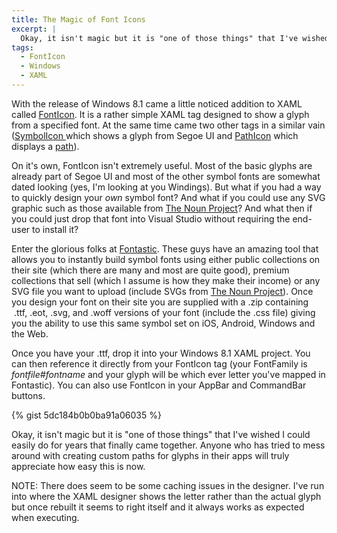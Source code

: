 ```yaml
---
title: The Magic of Font Icons
excerpt: |
  Okay, it isn't magic but it is "one of those things" that I've wished I could easily do for years that finally came together. Anyone who has tried to mess around with creating custom paths for glyphs in their apps will truly appreciate how easy things have become.
tags:
  - FontIcon
  - Windows
  - XAML
---
```

With the release of Windows 8.1 came a little noticed addition to XAML called <a href="http://msdn.microsoft.com/en-us/library/windows/apps/windows.ui.xaml.controls.fonticon.aspx" target="_blank">FontIcon</a>. It is a rather simple XAML tag designed to show a glyph from a specified font. At the same time came two other tags in a similar vain (<a href="http://msdn.microsoft.com/en-us/library/windows/apps/windows.ui.xaml.controls.symbolicon.aspx" target="_blank">SymbolIcon </a>which shows a glyph from Segoe UI and <a href="http://msdn.microsoft.com/en-us/library/windows/apps/windows.ui.xaml.controls.pathicon.aspx">PathIcon</a> which displays a <a href="http://msdn.microsoft.com/en-us/library/windows/apps/windows.ui.xaml.shapes.path.aspx">path</a>).

On it's own, FontIcon isn't extremely useful. Most of the basic glyphs are already part of Segoe UI and most of the other symbol fonts are somewhat dated looking (yes, I'm looking at you Windings). But what if you had a way to quickly design your <em>own</em> symbol font? And what if you could use any SVG graphic such as those available from <a href="http://thenounproject.com/">The Noun Project</a>? And what then if you could just drop that font into Visual Studio without requiring the end-user to install it?

Enter the glorious folks at <a href="http://fontastic.me/" target="_blank">Fontastic</a>. These guys have an amazing tool that allows you to instantly build symbol fonts using either public collections on their site (which there are many and most are quite good), premium collections that sell (which I assume is how they make their income) or any SVG file you want to upload (include SVGs from <a href="http://thenounproject.com/">The Noun Project</a>). Once you design your font on their site you are supplied with a .zip containing  .ttf, .eot, .svg, and .woff versions of your font (include the .css file) giving you the ability to use this same symbol set on iOS, Android, Windows and the Web.

Once you have your .ttf, drop it into your Windows 8.1 XAML project. You can then reference it directly from your FontIcon tag (your FontFamily is <em>fontfile#fontname</em> and your glyph will be which ever letter you've mapped in Fontastic). You can also use FontIcon in your AppBar and CommandBar buttons.

{% gist 5dc184b0b0ba91a06035  %}

Okay, it isn't magic but it is "one of those things" that I've wished I could easily do for years that finally came together. Anyone who has tried to mess around with creating custom paths for glyphs in their apps will truly appreciate how easy this is now.

NOTE: There does seem to be some caching issues in the designer. I've run into where the XAML designer shows the letter rather than the actual glyph but once rebuilt it seems to right itself and it always works as expected when executing.
